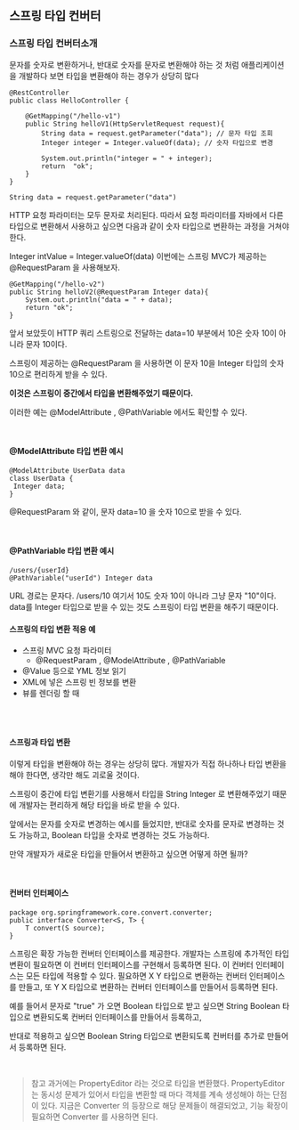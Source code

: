 ##  스프링 타입 컨버터


### 스프링 타입 컨버터소개

문자를 숫자로 변환하거나, 반대로 숫자를 문자로 변환해야 하는 것 처럼 애플리케이션을 개발하다 보면
타입을 변환해야 하는 경우가 상당히 많다


```
@RestController
public class HelloController {

    @GetMapping("/hello-v1")
    public String helloV1(HttpServletRequest request){
        String data = request.getParameter("data"); // 문자 타입 조회
        Integer integer = Integer.valueOf(data); // 숫자 타입으로 변경

        System.out.println("integer = " + integer);
        return  "ok";
    }
}
```

`String data = request.getParameter("data")`

HTTP 요청 파라미터는 모두 문자로 처리된다. 따라서 요청 파라미터를 자바에서 다른 타입으로 변환해서
사용하고 싶으면 다음과 같이 숫자 타입으로 변환하는 과정을 거쳐야 한다.


Integer intValue = Integer.valueOf(data)
이번에는 스프링 MVC가 제공하는 @RequestParam 을 사용해보자.


```
@GetMapping("/hello-v2")
public String helloV2(@RequestParam Integer data){
    System.out.println("data = " + data);
    return "ok";
}

```

앞서 보았듯이 HTTP 쿼리 스트링으로 전달하는 data=10 부분에서 10은 숫자 10이 아니라 문자 10이다.

스프링이 제공하는 @RequestParam 을 사용하면 이 문자 10을 Integer 타입의 숫자 10으로 편리하게 받을 수 있다.


**이것은 스프링이 중간에서 타입을 변환해주었기 때문이다.**

이러한 예는 @ModelAttribute , @PathVariable 에서도 확인할 수 있다.

<br>

#### @ModelAttribute 타입 변환 예시

```
@ModelAttribute UserData data
class UserData {
 Integer data;
}

```
@RequestParam 와 같이, 문자 data=10 을 숫자 10으로 받을 수 있다.


<br>

#### @PathVariable 타입 변환 예시
```
/users/{userId}
@PathVariable("userId") Integer data
```

URL 경로는 문자다. /users/10 여기서 10도 숫자 10이 아니라 그냥 문자 "10"이다. data를 Integer
타입으로 받을 수 있는 것도 스프링이 타입 변환을 해주기 때문이다.



#### 스프링의 타입 변환 적용 예
- 스프링 MVC 요청 파라미터
    - @RequestParam , @ModelAttribute , @PathVariable
- @Value 등으로 YML 정보 읽기
- XML에 넣은 스프링 빈 정보를 변환
- 뷰를 렌더링 할 때


<br><br>

#### 스프링과 타입 변환

이렇게 타입을 변환해야 하는 경우는 상당히 많다. 개발자가 직접 하나하나 타입 변환을 해야 한다면, 생각만
해도 괴로울 것이다.


스프링이 중간에 타입 변환기를 사용해서 타입을 String Integer 로 변환해주었기 때문에 개발자는 편리하게 해당 타입을 바로 받을 수 있다. 

앞에서는 문자를 숫자로 변경하는 예시를 들었지만, 반대로 숫자를
문자로 변경하는 것도 가능하고, Boolean 타입을 숫자로 변경하는 것도 가능하다. 

만약 개발자가 새로운
타입을 만들어서 변환하고 싶으면 어떻게 하면 될까?

<br>


#### 컨버터 인터페이스 
```
package org.springframework.core.convert.converter;
public interface Converter<S, T> {
    T convert(S source);
}
```

스프링은 확장 가능한 컨버터 인터페이스를 제공한다.
개발자는 스프링에 추가적인 타입 변환이 필요하면 이 컨버터 인터페이스를 구현해서 등록하면 된다.
이 컨버터 인터페이스는 모든 타입에 적용할 수 있다. 필요하면 X Y 타입으로 변환하는 컨버터
인터페이스를 만들고, 또 Y X 타입으로 변환하는 컨버터 인터페이스를 만들어서 등록하면 된다.


예를 들어서 문자로 "true" 가 오면 Boolean 타입으로 받고 싶으면 String Boolean 타입으로
변환되도록 컨버터 인터페이스를 만들어서 등록하고, 

반대로 적용하고 싶으면 Boolean String 타입으로 변환되도록 컨버터를 추가로 만들어서 등록하면 된다.


<br>

> 참고
> 과거에는 PropertyEditor 라는 것으로 타입을 변환했다. PropertyEditor 는 동시성 문제가 있어서 타입을 변환할 때 마다 객체를 계속 생성해야 하는 단점이 있다. 지금은 Converter 의 등장으로 해당 문제들이 해결되었고, 기능 확장이 필요하면 Converter 를 사용하면 된다.

<br><Br>